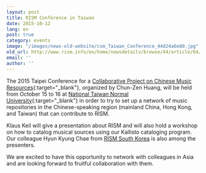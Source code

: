```yaml
---
layout: post
title: RISM Conference in Taiwan
date: 2015-10-12
lang: en
post: true
category: events
image: "/images/news-old-website/csm_Taiwan_Conference_44d24a6e80.jpg"
old_url: http://www.rism.info/en/home/newsdetails/browse/44/article/64/rism-conference-in-taiwan.html
email: ''
author: ''
---
```


The 2015 Taipei Conference for a [Collaborative Project on Chinese Music Resources](http://archive.music.ntnu.edu.tw/master2015/){:target="_blank"}, organized by Chun-Zen Huang, will be held from October 15 to 16 at [National Taiwan Normal University](http://en.ntnu.edu.tw/){:target="_blank"} in order to try to set up a network of music repositories in the Chinese-speaking region (mainland China, Hong Kong, and Taiwan) that can contribute to RISM.

Klaus Keil will give a presentation about RISM and will also hold a workshop on how to catalog musical sources using our Kallisto cataloging program. Our colleague Hyun Kyung Chae from [RISM South Korea](/working-groups/korea/home.html) is also among the presenters.

We are excited to have this opportunity to network with colleagues in Asia and are looking forward to fruitful collaboration with them.
